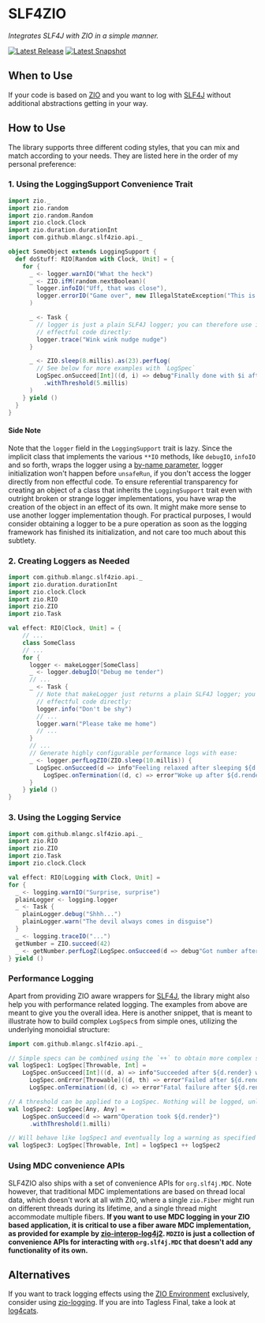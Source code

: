 # SLF4ZIO
*Integrates SLF4J with ZIO in a simple manner.*

[![Latest Release](https://img.shields.io/maven-central/v/com.github.mlangc/slf4zio_2.13?color=green&label=latest-release)](https://oss.sonatype.org/content/repositories/releases/com/github/mlangc/slf4zio_2.13)
[![Latest Snapshot](https://img.shields.io/nexus/s/com.github.mlangc/slf4zio_2.13?label=latest-snapshot&server=https%3A%2F%2Foss.sonatype.org)](https://oss.sonatype.org/content/repositories/snapshots/com/github/mlangc/slf4zio_2.13/)

## When to Use
If your code is based on [ZIO](https://zio.dev/) and you want to log with [SLF4J](https://www.slf4j.org/) without additional abstractions getting
in your way.

## How to Use
The library supports three different coding styles, that you can mix and match according to your needs. They are listed here in the order of
my personal preference:

### 1. Using the LoggingSupport Convenience Trait

````scala
import zio._
import zio.random
import zio.random.Random
import zio.clock.Clock
import zio.duration.durationInt
import com.github.mlangc.slf4zio.api._

object SomeObject extends LoggingSupport {
  def doStuff: RIO[Random with Clock, Unit] = {
    for {
      _ <- logger.warnIO("What the heck")
      _ <- ZIO.ifM(random.nextBoolean)(
        logger.infoIO("Uff, that was close"),
        logger.errorIO("Game over", new IllegalStateException("This is the end"))
      )

      _ <- Task {
        // logger is just a plain SLF4J logger; you can therefore use it from
        // effectful code directly:
        logger.trace("Wink wink nudge nudge")
      }

      _ <- ZIO.sleep(8.millis).as(23).perfLog(
        // See below for more examples with `LogSpec`
        LogSpec.onSucceed[Int]((d, i) => debug"Finally done with $i after ${d.render}")
          .withThreshold(5.millis)
      )
    } yield ()
  }
}
````

#### Side Note
Note that the `logger` field in the `LoggingSupport` trait is lazy. Since the implicit class
that implements the various `**IO` methods, like `debugIO`, `infoIO` and so forth, wraps the
logger using a [by-name parameter](https://docs.scala-lang.org/tour/by-name-parameters.html),
logger initialization won't happen before `unsafeRun`, if you don't access the logger directly
from non effectful code. To ensure referential transparency for creating an object of a class that
inherits the `LoggingSupport` trait even with outright broken or strange logger implementations,
you have wrap the creation of the object in an effect of its own. It might make more sense to use
another logger implementation though. For practical purposes, I would consider obtaining a 
logger to be a pure operation as soon as the logging framework has finished its initialization,
and not care too much about this subtlety.

### 2. Creating Loggers as Needed

```scala
import com.github.mlangc.slf4zio.api._
import zio.duration.durationInt
import zio.clock.Clock
import zio.RIO
import zio.ZIO
import zio.Task

val effect: RIO[Clock, Unit] = {
    // ...
    class SomeClass
    // ...
    for {
      logger <- makeLogger[SomeClass]
      _ <- logger.debugIO("Debug me tender")
      // ...
      _ <- Task {
        // Note that makeLogger just returns a plain SLF4J logger; you can therefore use it from
        // effectful code directly:
        logger.info("Don't be shy")
        // ...
        logger.warn("Please take me home")
        // ...
      }
      // ...
      // Generate highly configurable performance logs with ease:
      _ <- logger.perfLogZIO(ZIO.sleep(10.millis)) {
        LogSpec.onSucceed(d => info"Feeling relaxed after sleeping ${d.render}") ++
          LogSpec.onTermination((d, c) => error"Woke up after ${d.render}: ${c.prettyPrint}")
      }
    } yield ()
}
```

### 3. Using the Logging Service

```scala
import com.github.mlangc.slf4zio.api._
import zio.RIO
import zio.ZIO
import zio.Task
import zio.clock.Clock

val effect: RIO[Logging with Clock, Unit] =
for {
  _ <- logging.warnIO("Surprise, surprise")
  plainLogger <- logging.logger
  _ <- Task {
    plainLogger.debug("Shhh...")
    plainLogger.warn("The devil always comes in disguise")
  }
  _ <- logging.traceIO("...")
  getNumber = ZIO.succeed(42)
  _ <- getNumber.perfLogZ(LogSpec.onSucceed(d => debug"Got number after ${d.render}"))
} yield ()
```

### Performance Logging
Apart from providing ZIO aware wrappers for [SLF4J](https://www.slf4j.org/), the library might also
help you with performance related logging. The examples from above are meant to give you the overall
idea. Here is another snippet, that is meant to illustrate how to build complex `LogSpec`s from simple
ones, utilizing the underlying monoidial structure:

```scala
import com.github.mlangc.slf4zio.api._

// Simple specs can be combined using the `++` to obtain more complex specs
val logSpec1: LogSpec[Throwable, Int] =
    LogSpec.onSucceed[Int]((d, a) => info"Succeeded after ${d.render} with $a") ++
      LogSpec.onError[Throwable]((d, th) => error"Failed after ${d.render} with $th") ++
      LogSpec.onTermination((d, c) => error"Fatal failure after ${d.render}: ${c.prettyPrint}")

// A threshold can be applied to a LogSpec. Nothing will be logged, unless the threshold is exceeded.
val logSpec2: LogSpec[Any, Any] =
    LogSpec.onSucceed(d => warn"Operation took ${d.render}")
      .withThreshold(1.milli)

// Will behave like logSpec1 and eventually log a warning as specified in logSpec2
val logSpec3: LogSpec[Throwable, Int] = logSpec1 ++ logSpec2
```

### Using MDC convenience APIs
SLF4ZIO also ships with a set of convenience APIs for `org.slf4j.MDC`. Note however, that traditional
MDC implementations are based on thread local data, which doesn't work at all with ZIO, where a
single `zio.Fiber` might run on different threads during its lifetime, and a single thread might 
accommodate multiple fibers. **If you want to use MDC logging in your ZIO based application, it is
critical to use a fiber aware MDC implementation, as provided for example by 
[zio-interop-log4j2](https://github.com/mlangc/zio-interop-log4j2). `MDZIO` is just a collection of
convenience APIs for interacting with `org.slf4j.MDC` that doesn't add any functionality of its own.**

## Alternatives
If you want to track logging effects using the [ZIO Environment](http://degoes.net/articles/zio-environment) exclusively, consider using
[zio-logging](https://github.com/zio/zio-logging). If you are into Tagless Final,
take a look at [log4cats](https://github.com/ChristopherDavenport/log4cats).







